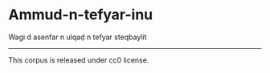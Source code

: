 # Ammud-n-tefyar-inu
Wagi d asenfar n ulqaḍ n tefyar steqbaylit
____________________
This corpus is released under cc0 license.
